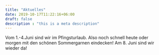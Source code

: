 ```yaml
---
title: "Aktuelles"
date: 2019-10-17T11:22:16+06:00
draft: false
description : "this is a meta description"
---
```



Vom 1.-4.Juni sind wir im Pfingsturlaub. Also noch schnell heute oder morgen mit den schönen Sommergarnen eindecken!
Am 8. Juni sind wir wieder da!
